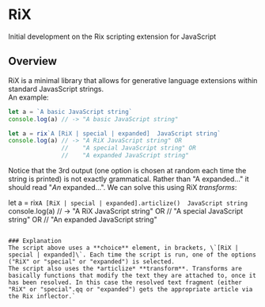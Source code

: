 # RiX
Initial development on the Rix scripting extension for JavaScript

## Overview
RiX is a minimal library that allows for generative language extensions within standard JavasScript strings.<br>
An example:

```js
let a = `A basic JavaScript string`
console.log(a) // -> "A basic JavaScript string"
```
```js
let a = rix`A [RiX | special | expanded]  JavaScript string`
console.log(a) // -> "A RiX JavaScript string" OR
               //    "A special JavaScript string" OR
               //    "A expanded JavaScript string"
```
Notice that the 3rd output (one option is chosen at random each time the string is printed) is not exactly grammatical. Rather than "A expanded..." it should read "_An_ expanded...". We can solve this using RiX _transforms_:

let a = rix`A [RiX | special | expanded].articlize()  JavaScript string`
console.log(a) // -> "A RiX JavaScript string" OR
               //    "A special JavaScript string" OR
               //    "An expanded JavaScript string"
```

### Explanation
The script above uses a **choice** element, in brackets, \`[RiX | special | expanded]\`. Each time the script is run, one of the options ("RiX" or "special" or "expanded") is selected.
The script also uses the *articlize* **transform**. Transforms are basically functions that modify the text they are attached to, once it has been resolved. In this case the resolved text fragment (either "RiX" or "special".qq or "expanded") gets the appropriate article via the Rix inflector.`
